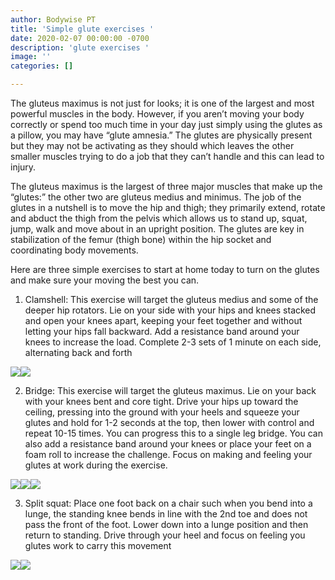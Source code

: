 ```yaml
---
author: Bodywise PT
title: 'Simple glute exercises '
date: 2020-02-07 00:00:00 -0700
description: 'glute exercises '
image: ''
categories: []

---
```

The gluteus maximus is not just for looks; it is one of the largest and most powerful muscles in the body. However, if you aren’t moving your body correctly or spend too much time in your day just simply using the glutes as a pillow, you may have “glute amnesia.” The glutes are physically present but they may not be activating as they should which leaves the other smaller muscles trying to do a job that they can’t handle and this can lead to injury.

The gluteus maximus is the largest of three major muscles that make up the “glutes:” the other two are gluteus medius and minimus. The job of the glutes in a nutshell is to move the hip and thigh; they primarily extend, rotate and abduct the thigh from the pelvis which allows us to stand up, squat, jump, walk and move about in an upright position. The glutes are key in stabilization of the femur (thigh bone) within the hip socket and coordinating body movements.

Here are three simple exercises to start at home today to turn on the glutes and make sure your moving the best you can.

1. Clamshell: This exercise will target the gluteus medius and some of the deeper hip rotators. Lie on your side with your hips and knees stacked and open your knees apart, keeping your feet together and without letting your hips fall backward. Add a resistance band around your knees to increase the load. Complete 2-3 sets of 1 minute on each side, alternating back and forth

![](/images/glute2.jpg)![](/images/glute1.jpeg)

2. Bridge: This exercise will target the gluteus maximus. Lie on your back with your knees bent and core tight. Drive your hips up toward the ceiling, pressing into the ground with your heels and squeeze your glutes and hold for 1-2 seconds at the top, then lower with control and repeat 10-15 times. You can progress this to a single leg bridge. You can also add a resistance band around your knees or place your feet on a foam roll to increase the challenge. Focus on making and feeling your glutes at work during the exercise.

![](/images/glute3.jpg)![](/images/glute4.jpg)![](/images/glute5.jpg)

3. Split squat: Place one foot back on a chair such when you bend into a lunge, the standing knee bends in line with the 2nd toe and does not pass the front of the foot. Lower down into a lunge position and then return to standing. Drive through your heel and focus on feeling you glutes work to carry this movement

![](/images/glute6.JPEG)![](/images/glute7.jpg)